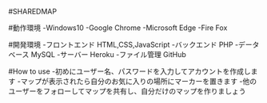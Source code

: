#SHAREDMAP

#動作環境
-Windows10
-Google Chrome
-Microsoft Edge
-Fire Fox


#開発環境
-フロントエンド  HTML,CSS,JavaScript
-バックエンド PHP
-データベース MySQL
-サーバー Heroku
-ファイル管理 GitHub


#How to use
-初めにユーザー名、パスワードを入力してアカウントを作成します
-マップが表示されたら自分のお気に入りの場所にマーカーを置きます
-他のユーザーをフォローしてマップを共有し、自分だけのマップを作りましょう
